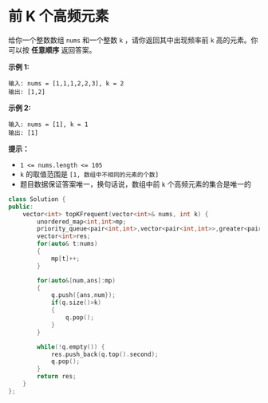 # 前 K 个高频元素





给你一个整数数组 `nums` 和一个整数 `k` ，请你返回其中出现频率前 `k` 高的元素。你可以按 **任意顺序** 返回答案。

 

**示例 1:**

```
输入: nums = [1,1,1,2,2,3], k = 2
输出: [1,2]
```

**示例 2:**

```
输入: nums = [1], k = 1
输出: [1]
```

 

**提示：**

- `1 <= nums.length <= 105`
- `k` 的取值范围是 `[1, 数组中不相同的元素的个数]`
- 题目数据保证答案唯一，换句话说，数组中前 `k` 个高频元素的集合是唯一的

 

```c++
class Solution {
public:
    vector<int> topKFrequent(vector<int>& nums, int k) {
        unordered_map<int,int>mp;
        priority_queue<pair<int,int>,vector<pair<int,int>>,greater<pair<int,int>>>q;
        vector<int>res;
        for(auto& t:nums)
        {
            mp[t]++;
        }

        for(auto&[num,ans]:mp)
        {
            q.push({ans,num});
            if(q.size()>k)
            {
                q.pop();
            }
        }

        while(!q.empty()) {
            res.push_back(q.top().second); 
            q.pop();
        }
        return res;
    }
};
```

